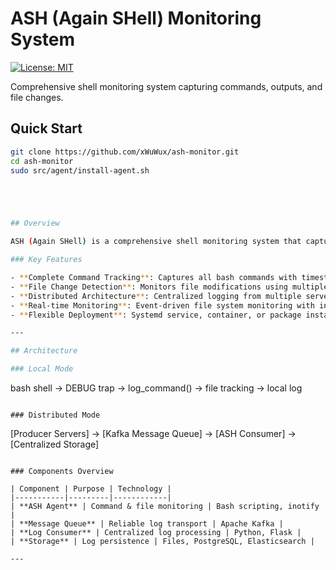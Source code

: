 # ASH (Again SHell) Monitoring System

[![License: MIT](https://img.shields.io/badge/License-MIT-yellow.svg)](LICENSE)

Comprehensive shell monitoring system capturing commands, outputs, and file changes.


## Quick Start
```bash
git clone https://github.com/xWuWux/ash-monitor.git
cd ash-monitor
sudo src/agent/install-agent.sh





## Overview

ASH (Again SHell) is a comprehensive shell monitoring system that captures every command executed in bash environments, tracks file modifications, and provides centralized logging across distributed systems. It combines multiple monitoring techniques to ensure complete visibility into system activity.

### Key Features

- **Complete Command Tracking**: Captures all bash commands with timestamps, output, and exit codes
- **File Change Detection**: Monitors file modifications using multiple methods (diff, inotify, background watchers)
- **Distributed Architecture**: Centralized logging from multiple servers using Kafka message queuing
- **Real-time Monitoring**: Event-driven file system monitoring with inotify
- **Flexible Deployment**: Systemd service, container, or package installation options

---

## Architecture

### Local Mode
```
bash shell → DEBUG trap → log_command() → file tracking → local log
```

### Distributed Mode
```
[Producer Servers] → [Kafka Message Queue] → [ASH Consumer] → [Centralized Storage]
```

### Components Overview

| Component | Purpose | Technology |
|-----------|---------|------------|
| **ASH Agent** | Command & file monitoring | Bash scripting, inotify |
| **Message Queue** | Reliable log transport | Apache Kafka |
| **Log Consumer** | Centralized log processing | Python, Flask |
| **Storage** | Log persistence | Files, PostgreSQL, Elasticsearch |

---
